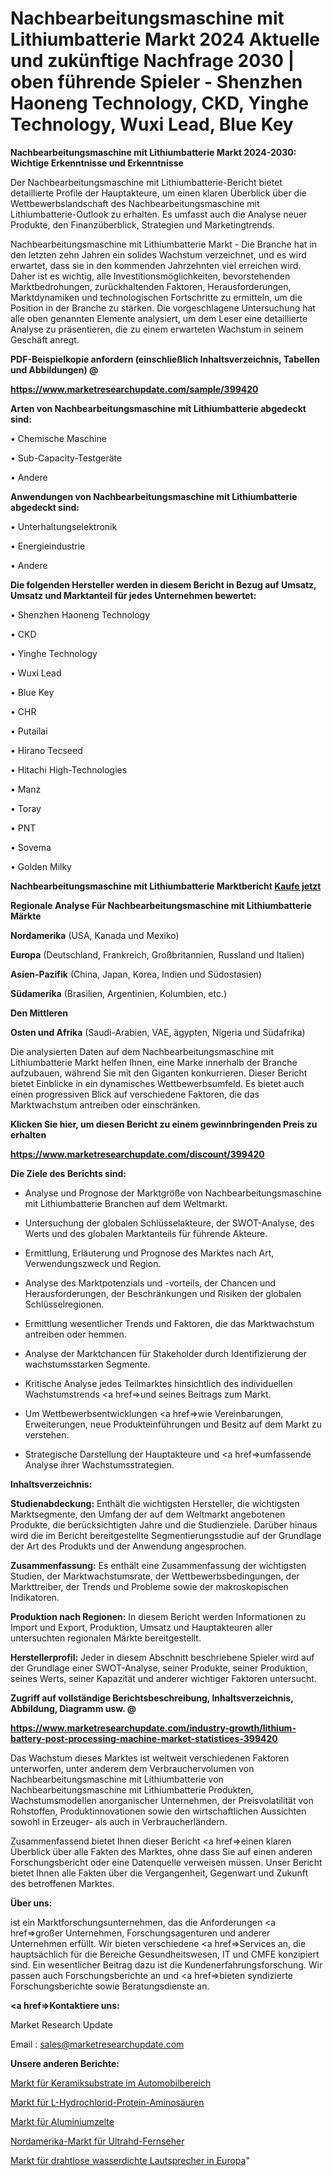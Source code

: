 # Nachbearbeitungsmaschine mit Lithiumbatterie Markt 2024 Aktuelle und zukünftige Nachfrage 2030 | oben führende Spieler - Shenzhen Haoneng Technology, CKD, Yinghe Technology, Wuxi Lead, Blue Key

<strong>Nachbearbeitungsmaschine mit Lithiumbatterie Markt 2024-2030: Wichtige Erkenntnisse und Erkenntnisse</strong>

Der Nachbearbeitungsmaschine mit Lithiumbatterie-Bericht bietet detaillierte Profile der Hauptakteure, um einen klaren Überblick über die Wettbewerbslandschaft des Nachbearbeitungsmaschine mit Lithiumbatterie-Outlook zu erhalten. Es umfasst auch die Analyse neuer Produkte, den Finanzüberblick, Strategien und Marketingtrends.

Nachbearbeitungsmaschine mit Lithiumbatterie Markt - Die Branche hat in den letzten zehn Jahren ein solides Wachstum verzeichnet, und es wird erwartet, dass sie in den kommenden Jahrzehnten viel erreichen wird. Daher ist es wichtig, alle Investitionsmöglichkeiten, bevorstehenden Marktbedrohungen, zurückhaltenden Faktoren, Herausforderungen, Marktdynamiken und technologischen Fortschritte zu ermitteln, um die Position in der Branche zu stärken. Die vorgeschlagene Untersuchung hat alle oben genannten Elemente analysiert, um dem Leser eine detaillierte Analyse zu präsentieren, die zu einem erwarteten Wachstum in seinem Geschäft anregt.



<strong><b>PDF-Beispielkopie anfordern (einschließlich Inhaltsverzeichnis, Tabellen und Abbildungen) @ </b></strong>

<strong><a href=https://www.marketresearchupdate.com/sample/399420>

<strong>https://www.marketresearchupdate.com/sample/399420</u></a></strong></strong>



<strong>Arten von Nachbearbeitungsmaschine mit Lithiumbatterie abgedeckt sind:</strong>

• Chemische Maschine

• Sub-Capacity-Testgeräte

• Andere



<strong>Anwendungen von Nachbearbeitungsmaschine mit Lithiumbatterie abgedeckt sind:</strong>

• Unterhaltungselektronik

• Energieindustrie

• Andere



<strong>Die folgenden Hersteller werden in diesem Bericht in Bezug auf Umsatz, Umsatz und Marktanteil für jedes Unternehmen bewertet:</strong>

• Shenzhen Haoneng Technology

• CKD

• Yinghe Technology

• Wuxi Lead

• Blue Key

• CHR

• Putailai

• Hirano Tecseed

• Hitachi High-Technologies

• Manz

• Toray

• PNT

• Sovema

• Golden Milky



<strong>Nachbearbeitungsmaschine mit Lithiumbatterie Marktbericht <a href=https://www.marketresearchupdate.com/buynow/399420>Kaufe jetzt</a></strong>



<strong>Regionale Analyse Für Nachbearbeitungsmaschine mit Lithiumbatterie Märkte</strong>



<strong>Nordamerika</strong> (USA, Kanada und Mexiko)



<strong>Europa</strong> (Deutschland, Frankreich, Großbritannien, Russland und Italien)



<strong>Asien-Pazifik</strong> (China, Japan, Korea, Indien und Südostasien)



<strong>Südamerika</strong> (Brasilien, Argentinien, Kolumbien, etc.)



<strong>Den Mittleren</strong> 

<strong>Osten und Afrika</strong> (Saudi-Arabien, VAE, ägypten, Nigeria und Südafrika)

Die analysierten Daten auf dem Nachbearbeitungsmaschine mit Lithiumbatterie Markt helfen Ihnen, eine Marke innerhalb der Branche aufzubauen, während Sie mit den Giganten konkurrieren. Dieser Bericht bietet Einblicke in ein dynamisches Wettbewerbsumfeld. Es bietet auch einen progressiven Blick auf verschiedene Faktoren, die das Marktwachstum antreiben oder einschränken.



<strong>Klicken Sie hier, um diesen Bericht zu einem gewinnbringenden Preis zu erhalten
</strong>

<strong><a href=https://www.marketresearchupdate.com/discount/399420>https://www.marketresearchupdate.com/discount/399420</b></u></strong></a>



<strong>Die Ziele des Berichts sind:</strong>

- Analyse und Prognose der Marktgröße von Nachbearbeitungsmaschine mit Lithiumbatterie Branchen auf dem Weltmarkt.

- Untersuchung der globalen Schlüsselakteure, der SWOT-Analyse, des Werts und des globalen Marktanteils für führende Akteure.

- Ermittlung, Erläuterung und Prognose des Marktes nach Art, Verwendungszweck und Region.

- Analyse des Marktpotenzials und -vorteils, der Chancen und Herausforderungen, der Beschränkungen und Risiken der globalen Schlüsselregionen.

- Ermittlung wesentlicher Trends und Faktoren, die das Marktwachstum antreiben oder hemmen.

- Analyse der Marktchancen für Stakeholder durch Identifizierung der wachstumsstarken Segmente.

- Kritische Analyse jedes Teilmarktes hinsichtlich des individuellen Wachstumstrends <a href=>und</a> seines Beitrags zum Markt.

- Um Wettbewerbsentwicklungen <a href=>wie</a> Vereinbarungen, Erweiterungen, neue Produkteinführungen und Besitz auf dem Markt zu verstehen.

- Strategische Darstellung der Hauptakteure und <a href=>umfas</a>sende Analyse ihrer Wachstumsstrategien.



<strong>Inhaltsverzeichnis:</strong>



<strong>Studienabdeckung:</strong> Enthält die wichtigsten Hersteller, die wichtigsten Marktsegmente, den Umfang der auf dem Weltmarkt angebotenen Produkte, die berücksichtigten Jahre und die Studienziele. Darüber hinaus wird die im Bericht bereitgestellte Segmentierungsstudie auf der Grundlage der Art des Produkts und der Anwendung angesprochen.



<strong>Zusammenfassung:</strong> Es enthält eine Zusammenfassung der wichtigsten Studien, der Marktwachstumsrate, der Wettbewerbsbedingungen, der Markttreiber, der Trends und Probleme sowie der makroskopischen Indikatoren.



<strong>Produktion nach Regionen:</strong> In diesem Bericht werden Informationen zu Import und Export, Produktion, Umsatz und Hauptakteuren aller untersuchten regionalen Märkte bereitgestellt.



<strong>Herstellerprofil:</strong> Jeder in diesem Abschnitt beschriebene Spieler wird auf der Grundlage einer SWOT-Analyse, seiner Produkte, seiner Produktion, seines Werts, seiner Kapazität und anderer wichtiger Faktoren untersucht.



<strong><b>Zugriff auf vollständige Berichtsbeschreibung, Inhaltsverzeichnis, Abbildung, Diagramm usw. @ </b></strong>

<strong><a href=https://www.marketresearchupdate.com/industry-growth/lithium-battery-post-processing-machine-market-statistices-399420>https://www.marketresearchupdate.com/industry-growth/lithium-battery-post-processing-machine-market-statistices-399420</a></strong>

Das Wachstum dieses Marktes ist weltweit verschiedenen Faktoren unterworfen, unter anderem dem Verbrauchervolumen von Nachbearbeitungsmaschine mit Lithiumbatterie von Nachbearbeitungsmaschine mit Lithiumbatterie Produkten, Wachstumsmodellen anorganischer Unternehmen, der Preisvolatilität von Rohstoffen, Produktinnovationen sowie den wirtschaftlichen Aussichten sowohl in Erzeuger- als auch in Verbraucherländern.

Zusammenfassend bietet Ihnen dieser Bericht <a href=>einen</a> klaren Überblick über alle Fakten des Marktes, ohne dass Sie auf einen anderen Forschungsbericht oder eine Datenquelle verweisen müssen. Unser Bericht bietet Ihnen alle Fakten über die Vergangenheit, Gegenwart und Zukunft des betroffenen Marktes.



<strong>Über uns:</strong>

 ist ein Marktforschungsunternehmen, das die Anforderungen <a href=>großer</a> Unternehmen, Forschungsagenturen und anderer Unternehmen erfüllt. Wir bieten verschiedene <a href=>Services</a> an, die hauptsächlich für die Bereiche Gesundheitswesen, IT und CMFE konzipiert sind. Ein wesentlicher Beitrag dazu ist die Kundenerfahrungsforschung. Wir passen auch Forschungsberichte an und <a href=>bieten</a> syndizierte Forschungsberichte sowie Beratungsdienste an.



<strong><a href=>Kontaktiere uns:</a></strong>

Market Research Update

Email : sales@marketresearchupdate.com



<strong>Unsere anderen Berichte:</strong>

<a href=https://www.linkedin.com/pulse/ceramic-substrates-automotive-market-expected>Markt für Keramiksubstrate im Automobilbereich</a>

<a href=https://www.linkedin.com/pulse/l-hydrochloride-protein-amino-acid-market-opportunities>Markt für L-Hydrochlorid-Protein-Aminosäuren</a>

<a href=https://www.linkedin.com/pulse/aluminum-tents-market-size-emerging-trends>Markt für Aluminiumzelte</a>

<a href=https://www.linkedin.com/pulse/north-america-ultrahd-tv-market-2023>Nordamerika-Markt für Ultrahd-Fernseher</a>

<a href=https://www.linkedin.com/pulse/europe-wireless-waterproof-speaker-market-2023>Markt für drahtlose wasserdichte Lautsprecher in Europa</a>"
